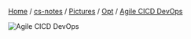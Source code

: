 [Home](https://mengxianbin.github.io) /
[cs-notes](https://mengxianbin.github.io/cs-notes/site) /
[Pictures](https://mengxianbin.github.io/cs-notes/site/Pictures) /
[Opt](https://mengxianbin.github.io/cs-notes/site/Pictures/Opt) /
[Agile CICD DevOps](https://mengxianbin.github.io/cs-notes/site/Pictures/Opt/Agile%20CICD%20DevOps)

![Agile CICD DevOps](https://mengxianbin.github.io/cs-notes/./Pictures/Opt/Agile%20CICD%20DevOps.PNG)